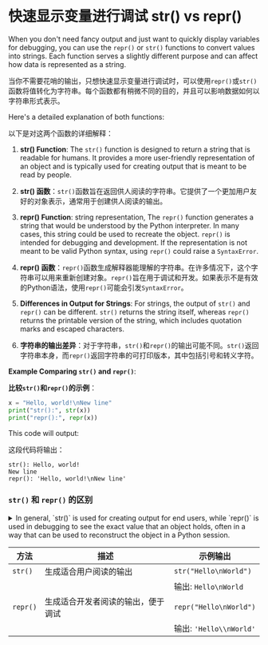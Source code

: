 # 快速显示变量进行调试 str() vs repr()
When you don't need fancy output and just want to quickly display variables for debugging, you can use the `repr()` or `str()` functions to convert values into strings. Each function serves a slightly different purpose and can affect how data is represented as a string.

当你不需要花哨的输出，只想快速显示变量进行调试时，可以使用`repr()`或`str()`函数将值转化为字符串。每个函数都有稍微不同的目的，并且可以影响数据如何以字符串形式表示。

Here's a detailed explanation of both functions:

以下是对这两个函数的详细解释：

1. **str() Function**: The `str()` function is designed to return a string that is readable for humans. It provides a more user-friendly representation of an object and is typically used for creating output that is meant to be read by people.

1. **str() 函数**：`str()`函数旨在返回供人阅读的字符串。它提供了一个更加用户友好的对象表示，通常用于创建供人阅读的输出。

2. **repr() Function**: string representation, The `repr()` function generates a string that would be understood by the Python interpreter. In many cases, this string could be used to recreate the object. `repr()` is intended for debugging and development. If the representation is not meant to be valid Python syntax, using `repr()` could raise a `SyntaxError`.

2. **repr() 函数**：`repr()`函数生成解释器能理解的字符串。在许多情况下，这个字符串可以用来重新创建对象。`repr()`旨在用于调试和开发。如果表示不是有效的Python语法，使用`repr()`可能会引发`SyntaxError`。

3. **Differences in Output for Strings**: For strings, the output of `str()` and `repr()` can be different. `str()` returns the string itself, whereas `repr()` returns the printable version of the string, which includes quotation marks and escaped characters.

3. **字符串的输出差异**：对于字符串，`str()`和`repr()`的输出可能不同。`str()`返回字符串本身，而`repr()`返回字符串的可打印版本，其中包括引号和转义字符。

**Example Comparing `str()` and `repr()`**:

**比较`str()`和`repr()`的示例**：

```python
x = "Hello, world!\nNew line"
print("str():", str(x))
print("repr():", repr(x))
```

This code will output:

这段代码将输出：

```
str(): Hello, world!
New line
repr(): 'Hello, world!\nNew line'
```

### `str()` 和 `repr()` 的区别

<details>
  <summary>In general, `str()` is used for creating output for end users, while `repr()` is used in debugging to see the exact value that an object holds, often in a way that can be used to reconstruct the object in a Python session.</summary>

一般来说，`str()`用于为最终用户创建输出，而`repr()`用于调试中查看对象持有的确切值，通常以一种可以在Python会话中重新构建对象的方式使用。

是的，`str()` 和 `repr()` 在 Python 中有不同的用途和输出。以下是它们的详细说明和示例：

### `str()` 和 `repr()` 的区别

- **`str()`**:
  - 用于生成适合人类阅读的输出。
  - 通常用于显示对象的简洁和友好的描述。
  
- **`repr()`**:
  - 用于生成适合开发者阅读的输出。
  - 通常用于显示对象的详细和准确的表示，以便在调试时查看对象的确切值。
  - 输出的字符串通常可以用 `eval()` 函数重新创建该对象。

### 示例

```python
# 定义一个字符串
s = "Hello\nWorld"

# 使用 str() 输出
print(str(s))  # 输出: Hello
               #       World

# 使用 repr() 输出
print(repr(s)) # 输出: 'Hello\nWorld'
```

从示例可以看出，`str()` 返回的字符串是直接的用户友好型显示，而 `repr()` 返回的字符串包含了字符串的转义字符和引号。

### 实际使用场景

- **`str()`**:
  - 用于生成输出给终端用户。例如：
    ```python
    name = "Alice"
    print(f"Hello, {name}!")  # 输出: Hello, Alice!
    ```
  
- **`repr()`**:
  - 用于生成调试信息和日志。例如：
    ```python
    import logging
    logging.basicConfig(level=logging.DEBUG)
    logging.debug(f"The value of s is: {repr(s)}")  # 输出: The value of s is: 'Hello\nWorld'
    ```
    
</details>

| 方法   | 描述                                       | 示例输出                |
|--------|--------------------------------------------|-------------------------|
| `str()`| 生成适合用户阅读的输出                      | `str("Hello\nWorld")`   |
|        |                                            | 输出: `Hello\nWorld`    |
| `repr()`| 生成适合开发者阅读的输出，便于调试          | `repr("Hello\nWorld")`  |
|        |                                            | 输出: `'Hello\\nWorld'` |

